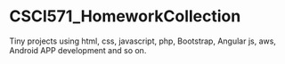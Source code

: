# CSCI571_HomeworkCollection
Tiny projects using html, css, javascript, php, Bootstrap, Angular js, aws, Android APP development and so on.
